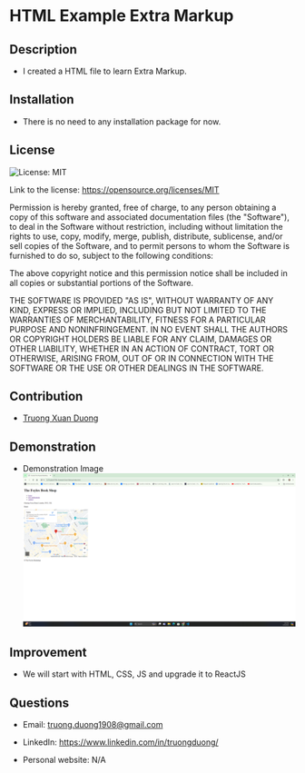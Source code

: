 # HTML Example Extra Markup

## Description
* I created a HTML file to learn Extra Markup.

## Installation
* There is no need to any installation package for now.

## License 
![License: MIT](https://img.shields.io/badge/License-MIT-yellow.svg)

Link to the license: https://opensource.org/licenses/MIT

Permission is hereby granted, free of charge, to any person obtaining a copy
of this software and associated documentation files (the "Software"), to deal
in the Software without restriction, including without limitation the rights
to use, copy, modify, merge, publish, distribute, sublicense, and/or sell
copies of the Software, and to permit persons to whom the Software is
furnished to do so, subject to the following conditions:

The above copyright notice and this permission notice shall be included in all
copies or substantial portions of the Software.

THE SOFTWARE IS PROVIDED "AS IS", WITHOUT WARRANTY OF ANY KIND, EXPRESS OR
IMPLIED, INCLUDING BUT NOT LIMITED TO THE WARRANTIES OF MERCHANTABILITY,
FITNESS FOR A PARTICULAR PURPOSE AND NONINFRINGEMENT. IN NO EVENT SHALL THE
AUTHORS OR COPYRIGHT HOLDERS BE LIABLE FOR ANY CLAIM, DAMAGES OR OTHER
LIABILITY, WHETHER IN AN ACTION OF CONTRACT, TORT OR OTHERWISE, ARISING FROM,
OUT OF OR IN CONNECTION WITH THE SOFTWARE OR THE USE OR OTHER DEALINGS IN THE
SOFTWARE.

## Contribution
* [Truong Xuan Duong](https://github.com/Truong-Duong)

## Demonstration
* Demonstration Image
![Demo Images](images/Demo.png)

## Improvement
* We will start with HTML, CSS, JS and upgrade it to ReactJS

## Questions
* Email: truong.duong1908@gmail.com

* LinkedIn: https://www.linkedin.com/in/truongduong/

* Personal website: N/A
